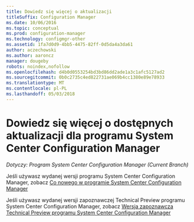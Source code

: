 ```yaml
---
title: Dowiedz się więcej o aktualizacji
titleSuffix: Configuration Manager
ms.date: 10/06/2016
ms.topic: conceptual
ms.prod: configuration-manager
ms.technology: configmgr-other
ms.assetid: 1fa7d0d9-4bb5-4475-82ff-0d5da4a3da61
author: aczechowski
ms.author: aaroncz
manager: dougeby
robots: noindex,nofollow
ms.openlocfilehash: d4b0d0553254bd3bd86dd2ade1a3c1afc5127ad2
ms.sourcegitcommit: 0b0c2735c4ed822731ae069b4cc1380e89e78933
ms.translationtype: MT
ms.contentlocale: pl-PL
ms.lasthandoff: 05/03/2018
---
```

# <a name="learn-more-about-available-updates-for-system-center-configuration-manager"></a>Dowiedz się więcej o dostępnych aktualizacji dla programu System Center Configuration Manager

*Dotyczy: Program System Center Configuration Manager (Current Branch)*

Jeśli używasz wydanej wersji programu System Center Configuration Manager, zobacz [Co nowego w programie System Center Configuration Manager](http://technet.microsoft.com/library/mt622084.aspx)  

 Jeśli używasz wydanej wersji zapoznawczej Technical Preview programu System Center Configuration Manager, zobacz [Wersja zapoznawcza Technical Preview programu System Center Configuration Manager](http://technet.microsoft.com/library/mt595861.aspx)
